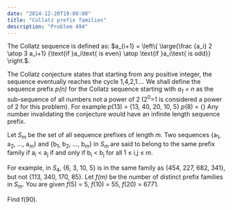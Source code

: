 ```yaml
---
date: "2014-12-20T19:00:00"
title: "Collatz prefix families"
description: "Problem 494"
---
```


<p>
The Collatz sequence is defined as:
$a_{i+1} = \left\{  \large{\frac {a_i} 2 \atop 3 a_i+1} {\text{if }a_i\text{ is even} \atop \text{if }a_i\text{ is odd}} \right.$.
</p>
<p>
The Collatz conjecture states that starting from any positive integer, the sequence eventually reaches the cycle 1,4,2,1....
We shall define the sequence prefix <var>p(n)</var> for the Collatz sequence starting with <var>a<sub>1</sub> = n</var> as the sub-sequence of all numbers not a power of 2 (2<sup>0</sup>=1 is considered a power of 2 for this problem). For example:<var>p</var>(13) = {13, 40, 20, 10, 5} <var>p</var>(8) = {}
Any number invalidating the conjecture would have an infinite length sequence prefix.
</p>
<p>
Let <var>S<sub>m</sub></var> be the set of all sequence prefixes of length <var>m</var>. Two sequences {a<sub>1</sub>, a<sub>2</sub>, ..., a<sub><var>m</var></sub>} and {b<sub>1</sub>, b<sub>2</sub>, ..., b<sub><var>m</var></sub>} in <var>S<sub>m</sub></var> are said to belong to the same prefix family if a<sub>i</sub> &lt; a<sub>j</sub> if and only if b<sub>i</sub> &lt; b<sub>j</sub> for all 1 ≤ i,j ≤<var> m</var>.
</p>
<p>
For example, in <var>S</var><sub>4</sub>, {6, 3, 10, 5} is in the same family as {454, 227, 682, 341}, but not {113, 340, 170, 85}.
Let <var>f(m)</var> be the number of distinct prefix families in <var>S<sub>m</sub></var>.
You are given <var>f</var>(5) = 5, <var>f</var>(10) = 55, <var>f</var>(20) = 6771.
</p>
<p>
Find f(90).
</p>

